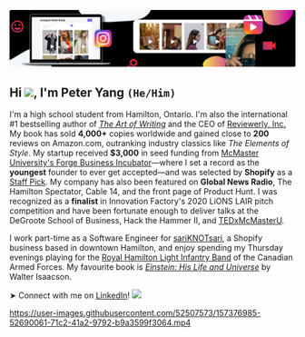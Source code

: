![alt text](https://github.com/peteryangfounder/peteryangfounder/blob/main/header.png?raw=true)

## Hi <img src="https://media.giphy.com/media/hvRJCLFzcasrR4ia7z/giphy.gif" width="28">, I'm Peter Yang `(He/Him)`
I'm a high school student from Hamilton, Ontario. I'm also the international #1 bestselling author of [*The Art of Writing*](https://amzn.to/3HrekL3) and the CEO of [Reviewerly, Inc.](https://reviewerly.app/) My book has sold **4,000+** copies worldwide and gained close to **200** reviews on Amazon.com, outranking industry classics like *The Elements of Style*. My startup received **$3,000** in seed funding from [McMaster University's Forge Business Incubator](https://theforge.mcmaster.ca/)—where I set a record as the **youngest** founder to ever get accepted—and was selected by **Shopify** as a [Staff Pick](https://www.linkedin.com/posts/peter-yang-founder_shopify-diversity-canadian-activity-6842160402055385088-wxKR). My company has also been featured on **Global News Radio**, The Hamilton Spectator, Cable 14, and the front page of Product Hunt. I was recognized as a **finalist** in Innovation Factory's 2020 LiONS LAIR pitch competition and have been fortunate enough to deliver talks at the DeGroote School of Business, Hack the Hammer II, and [TEDxMcMasterU](https://youtu.be/vwFqmNtdRZ8).

I work part-time as a Software Engineer for [sariKNOTsari](https://sariknotsari.com/), a Shopify business based in downtown Hamilton, and enjoy spending my Thursday evenings playing for the [Royal Hamilton Light Infantry Band](https://www.thecanadianencyclopedia.ca/en/article/royal-hamilton-light-infantry-band-emc) of the Canadian Armed Forces. My favourite book is [*Einstein: His Life and Universe*](https://www.amazon.com/dp/B000PC0S0K/ref=cm_sw_em_r_mt_dp_F5KXN2ZFBGF1XQEXP8HX) by Walter Isaacson.

➤ Connect with me on [LinkedIn](https://www.linkedin.com/in/peter-yang-founder/)! <img src="https://media.giphy.com/media/hvRJCLFzcasrR4ia7z/giphy.gif" width="28">

https://user-images.githubusercontent.com/52507573/157376985-52690061-71c2-41a2-9792-b9a3599f3064.mp4
